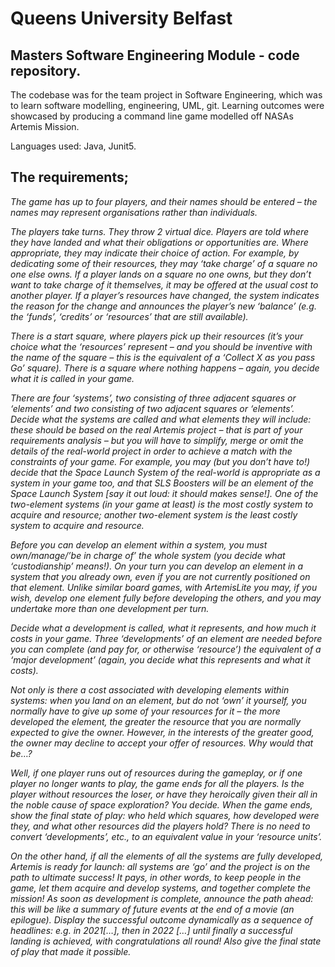 # Queens University Belfast
## Masters Software Engineering Module - code repository.

The codebase was for the team project in Software Engineering, which was to learn software modelling, engineering, UML, git. Learning outcomes were showcased by producing a command line game modelled off NASAs Artemis Mission.

Languages used: Java, Junit5.

## The requirements;
<em>The game has up to four players, and their names should be entered – the names may represent organisations rather than individuals.  

The players take turns. They throw 2 virtual dice.  Players are told where they have landed and what their obligations or opportunities are.  Where appropriate, they may indicate their choice of action.  For example, by dedicating some of their resources, they may ‘take charge’ of a square no one else owns.  If a player lands on a square no one owns, but they don’t want to take charge of it themselves, it may be offered at the usual cost to another player.  If a player’s resources have changed, the system indicates the reason for the change and announces the player’s new ‘balance’ (e.g. the ‘funds’, ‘credits’ or ‘resources’ that are still available).   

There is a start square, where players pick up their resources (it’s your choice what the ‘resources’ represent – and you should be inventive with the name of the square – this is the equivalent of a ‘Collect X as you pass Go’ square).  There is a square where nothing happens – again, you decide what it is called in your game.      

There are four ‘systems’, two consisting of three adjacent squares or ‘elements’ and two consisting of two adjacent squares or ‘elements’.  Decide what the systems are called and what elements they will include: these should be based on the real Artemis project – that is part of your requirements analysis – but you will have to simplify, merge or omit the details of the real-world project in order to achieve a match with the constraints of your game.  For example, you may (but you don’t have to!) decide that the Space Launch System of the real-world is appropriate as a system in your game too, and that SLS Boosters will be an element of the Space Launch System [say it out loud: it should makes sense!].  One of the two-element systems (in your game at least) is the most costly system to acquire and resource; another two-element system is the least costly system to acquire and resource.  

Before you can develop an element within a system, you must own/manage/’be in charge of’ the whole system (you decide what ‘custodianship’ means!).  On your turn you can develop an element in a system that you already own, even if you are not currently positioned on that element.  Unlike similar board games, with ArtemisLite you may, if you wish, develop one element fully before developing the others, and you may undertake more than one development per turn. 

Decide what a development is called, what it represents, and how much it costs in your game.  Three ‘developments’ of an element are needed before you can complete (and pay for, or otherwise ‘resource’) the equivalent of a ‘major development’ (again, you decide what this represents and what it costs). 

Not only is there a cost associated with developing elements within systems: when you land on an element, but do not ‘own’ it yourself, you normally have to give up some of your resources for it – the more developed the element, the greater the resource that you are normally expected to give the owner.  However, in the interests of the greater good, the owner may decline to accept your offer of resources.  Why would that be…? 

Well, if one player runs out of resources during the gameplay, or if one player no longer wants to play, the game ends for all the players.  Is the player without resources the loser, or have they heroically given their all in the noble cause of space exploration?  You decide.  When the game ends, show the final state of play: who held which squares, how developed were they, and what other resources did the players hold? There is no need to convert ‘developments’, etc., to an equivalent value in your ‘resource units’. 

On the other hand, if all the elements of all the systems are fully developed, Artemis is ready for launch: all systems are ‘go’ and the project is on the path to ultimate success!  It pays, in other words, to keep people in the game, let them acquire and develop systems, and together complete the mission!  As soon as development is complete, announce the path ahead: this will be like a summary of future events at the end of a movie (an epilogue).   Display the successful outcome dynamically as a sequence of headlines: e.g. in 2021[…], then in 2022 […] until finally a successful landing is achieved, with congratulations all round!  Also give the final state of play that made it possible. <em>
